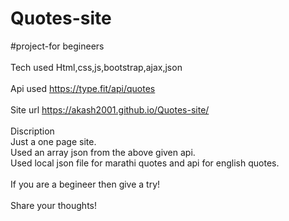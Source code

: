 # Quotes-site
#project-for begineers
<br><br>
Tech used
Html,css,js,bootstrap,ajax,json
<br><br>
Api used
https://type.fit/api/quotes
<br><br>
Site url
https://akash2001.github.io/Quotes-site/
<br><br>
Discription<br>
Just a one page site.<br> 
Used an array json from the above given api.<br> 
Used local json file for marathi quotes and api for english quotes.
<br><br>
If you are a begineer then give a try!
<br><br>
Share your thoughts!
